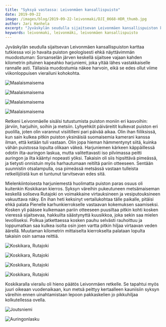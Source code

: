 ```yaml
---
title: "Syksyä vastassa: Leivonmäen kansallispuisto"
date: 2019-09-22
image: /images/blog/2019-09-22-leivonmaki/DJI_0668-HDR_thumb.jpg
author: Jari Hanhela
excerpt: "Jyväskylän seudulla sijaitsevan Leivonmäen kansallispuiston karttaa tutkiessa voi jo havaita puiston geologisesti ehkä näyttävimmän muodostuman: Sorsanselän järven keskellä sijaitsee vajaan kahden kilometrin pituinen kapeahko harjuniemi, joka yltää lähes vastakkaiselle rannalle asti. Tällaisia muodostumia näkee harvoin, eikä se edes ollut viime viikonloppuisen vierailuni kohokohta."
keywords: leivonmaki, leivonmäki, leivonmäen kansallispuisto
---
```


Jyväskylän seudulla sijaitsevan Leivonmäen kansallispuiston karttaa tutkiessa voi jo havaita puiston geologisesti ehkä näyttävimmän muodostuman: Sorsanselän järven keskellä sijaitsee vajaan kahden kilometrin pituinen kapeahko harjuniemi, joka yltää lähes vastakkaiselle rannalle asti. Tällaisia muodostumia näkee harvoin, eikä se edes ollut viime viikonloppuisen vierailuni kohokohta.

![Maalaismaisema](/images/blog/2019-09-22-leivonmaki/_MG_0768-HDR_thumb.jpg)

![Maalaismaisema](/images/blog/2019-09-22-leivonmaki/_MG_0816_thumb.jpg)

![Maalaismaisema](/images/blog/2019-09-22-leivonmaki/_MG_1048_thumb.jpg)

![Maalaismaisema](/images/blog/2019-09-22-leivonmaki/_MG_1071_thumb.jpg)

Retkeni Leivonmäelle sisälsi tutustumista puiston moniin eri kasvoihin: järviin, harjuihin, soihin ja metsiin. Lyhyehköt päiväreitit kulkevat puiston eri puolilla, joten olin varannut visiitilleni pari päivää aikaa. Olin ihan fiiliksissä, kun sain kulkea pitkin puiston yksinäisiä suomaisemia kamerani kanssa ilman, että ketään tuli vastaan. Olin jopa hieman hämmentynyt siitä, kuinka vähän puistossa lopulta olikaan väkeä. Harjuniemen kärkeen käppäillessä odotin ilta-auringon laskua, mutta valitettavasti iso pilvimassa peitti auringon ja ilta kääntyi nopeasti yöksi. Takaisin oli siis hipsittävä pimeässä, ja tietysti onnistuin myös harhautumaan reitiltä pariin otteeseen. Sentään suunnistin otsalampulla, osa pimeässä metsässä vastaan tulleista retkeilijöistä kun ei tuntunut tarvitsevan edes sitä.

Mielenkiintoisesta harjuniemestä huolimatta puiston paras osuus oli kuitenkin Koskikaran kierros. Syksyn väreihin pukeutuneen metsämaiseman keskellä soliseva Rutajoki on voimakkaine virtauksineen ja vesiputouksineen vakuuttava näky. En ihan heti keksinyt vertailukohtaa tälle paikalle, pitäisi ehkä palata Pienelle karhunkierrokselle vastaavan kokemuksen saamiseksi. Kosken yli pääsee kulkemaan pariin otteeseen puusiltaa pitkin kohti kosken vieressä sijaitsevaa, hakkuilta säästynyttä kuusikkoa, joka sekin saa mielen levolliseksi. Polkua jatkettaessa kosken pauhu selvästi rauhoittuu ja loppumatkan saa kulkea isolta osin joen vartta pitkin hiljaa virtaavan veden äärellä. Muutaman kilometrin mittaiselta kierrokselta palataan lopulta takaisin osin samaa reittiä.

![Koskikara, Rutajoki](/images/blog/2019-09-22-leivonmaki/_MG_1133_thumb.jpg)

![Koskikara, Rutajoki](/images/blog/2019-09-22-leivonmaki/_MG_1170_thumb.jpg)

![Koskikara, Rutajoki](/images/blog/2019-09-22-leivonmaki/_MG_1185_thumb.jpg)

![Koskikara, Rutajoki](/images/blog/2019-09-22-leivonmaki/_MG_1192_thumb.jpg)

Koskikaralla vierailu oli hieno päätös Leivonmäen retkelle. Se tapahtui myös juuri oikeaan vuodenaikaan, kun metsä peittyy kertaalleen kauniisiin syksyn väreihin ennen uinahtamistaan lepoon pakkaskelien jo pikkuhiljaa kolkutellessa ovella.

![Joutsniemi](/images/blog/2019-09-22-leivonmaki/DJI_0668-HDR_thumb.jpg)

![Auringonlasku](/images/blog/2019-09-22-leivonmaki/_MG_1406-HDR_thumb.jpg)
